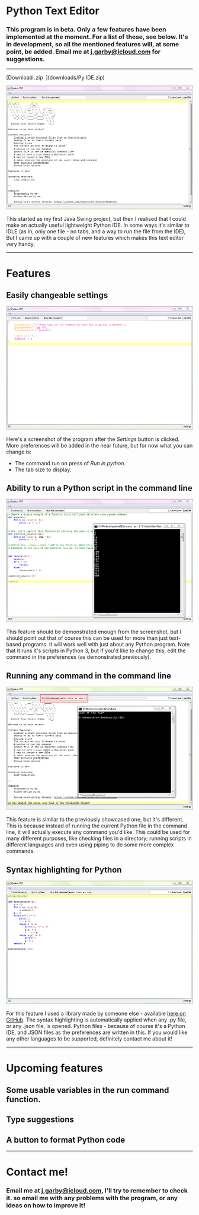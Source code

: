 # Python Text Editor

### This program is in beta. Only a few features have been implemented at the moment. For a list of these, see below. It's in development, so all the mentioned features will, at some point, be added. Email me at j.garby@icloud.com for suggestions.

* * *
[Download .zip  ](downloads/Py IDE.zip)

![Overview screenshot](images/screenshot1.png)

This started as my first Java Swing project, but then I realised that I could make an actually useful lightweight Python IDE. In some ways it's similar to IDLE (as in, only one file - no tabs, and a way to run the file from the IDE), But I came up with a couple of new features which makes this text editor very handy.

* * *

# Features

## Easily changeable settings

![Preferences Screenshot](images/prefsshot.png)

Here's a screenshot of the program after the _Settings_ button is clicked. More preferences will be added in the near future, but for now what you can change is:

*   The command run on press of _Run in python._
*   The tab size to display.

## Ability to run a Python script in the command line

![Running script in Python](images/pyrunshot.png)

This feature should be demonstrated enough from the screenshot, but I should point out that of course this can be used for more than just text-based programs. It will work well with just about any Python program. Note that it runs it's scripts in Python 3, but if you'd like to change this, edit the command in the preferences (as demonstrated previously).

## Running any command in the command line

![Demonstration of command line](images/cmdshot.png)

This feature is similar to the previously showcased one, but it's different. This is because instead of running the current Python file in the command line, it will actually execute any command you'd like. This could be used for many different purposes, like checking files in a directory; running scripts in different languages and even using piping to do some more complex commands.

## Syntax highlighting for Python

![Syntax highlighting](images/synshot.png)

For this feature I used a library made by someone else - available [here on GitHub](https://github.com/bobbylight/RSyntaxTextArea). The syntax highlighting is automatically applied when any .py file, or any .json file, is opened. Python files - because of course it's a Python IDE, and JSON files as the preferences are written in this. If you would like any other languages to be supported, definitely contact me about it!

* * *

# Upcoming features

## Some usable variables in the run command function.

## Type suggestions

## A button to format Python code

* * *

# Contact me!

### Email me at j.garby@icloud.com, I'll try to remember to check it. so email me with any problems with the program, or any ideas on how to improve it!
